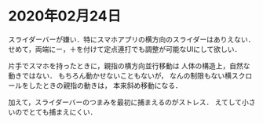 # 2020年02月24日 


スライダーバーが嫌い．特にスマホアプリの横方向のスライダーはありえない．
せめて，両端にー，＋を付けて定点連打でも調整が可能なUIにして欲しい．


片手でスマホを持ったときに，親指の横方向並行移動は
人体の構造上，自然な動きではない．
もちろん動かせないこともないが，
なんの制限もない横スクロールをしたときの親指の動きは，
本来斜め移動になる．



加えて，スライダーバーのつまみを最初に捕まえるのがストレス．
えてして小さいのでとても捕まえにくい．
